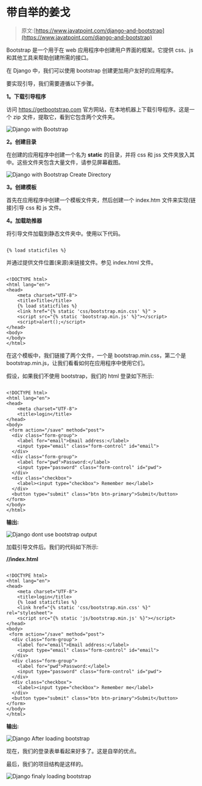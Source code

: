 # 带自举的姜戈

> 原文:[https://www.javatpoint.com/django-and-bootstrap](https://www.javatpoint.com/django-and-bootstrap)

Bootstrap 是一个用于在 web 应用程序中创建用户界面的框架。它提供 css、js 和其他工具来帮助创建所需的接口。

在 Django 中，我们可以使用 bootstrap 创建更加用户友好的应用程序。

要实现引导，我们需要遵循以下步骤。

**1。下载引导程序**

访问 https://getbootstrap.com 官方网站，在本地机器上下载引导程序。这是一个 zip 文件，提取它，看到它包含两个文件夹。

![Django with Bootstrap](../Images/8584a8a04a492af019f724c8614eb037.png)

**2。创建目录**

在创建的应用程序中创建一个名为 **static** 的目录，并将 css 和 jss 文件夹放入其中。这些文件夹包含大量文件，请参见屏幕截图。

![Django with Bootstrap Create Directory](../Images/f24454510c141399605effddc0de2177.png)

**3。创建模板**

首先在应用程序中创建一个模板文件夹，然后创建一个 index.htm 文件来实现(链接)引导 css 和 js 文件。

**4。加载助推器**

将引导文件加载到静态文件夹中。使用以下代码。

```

{% load staticfiles %}

```

并通过提供文件位置(来源)来链接文件。参见 index.html 文件。

```

<!DOCTYPE html>
<html lang="en">
<head>
    <meta charset="UTF-8">
    <title>Title</title>
    {% load staticfiles %}
    <link href="{% static 'css/bootstrap.min.css' %}" >
    <script src="{% static 'bootstrap.min.js' %}"></script>
    <script>alert();</script>
</head>
<body>
</body>
</html>

```

在这个模板中，我们链接了两个文件，一个是 bootstrap.min.css，第二个是 bootstrap.min.js，让我们看看如何在应用程序中使用它们。

假设，如果我们不使用 bootstrap，我们的 html 登录如下所示:

```

<!DOCTYPE html>
<html lang="en">
<head>
    <meta charset="UTF-8">
    <title>login</title>
</head>
<body>
 <form action="/save" method="post">
  <div class="form-group">
    <label for="email">Email address:</label>
    <input type="email" class="form-control" id="email">
  </div>
  <div class="form-group">
    <label for="pwd">Password:</label>
    <input type="password" class="form-control" id="pwd">
  </div>
  <div class="checkbox">
    <label><input type="checkbox"> Remember me</label>
  </div>
  <button type="submit" class="btn btn-primary">Submit</button>
</form>
</body>
</html>

```

**输出:**

![Django dont use bootstrap output](../Images/b95c57ffdcc7140ded3dfa48e7ac1352.png)

加载引导文件后。我们的代码如下所示:

**//index.html**

```

<!DOCTYPE html>
<html lang="en">
<head>
    <meta charset="UTF-8">
    <title>login</title>
    {% load staticfiles %}
    <link href="{% static 'css/bootstrap.min.css' %}" rel="stylesheet">
    <script src="{% static 'js/bootstrap.min.js' %}"></script>
</head>
<body>
 <form action="/save" method="post">
  <div class="form-group">
    <label for="email">Email address:</label>
    <input type="email" class="form-control" id="email">
  </div>
  <div class="form-group">
    <label for="pwd">Password:</label>
    <input type="password" class="form-control" id="pwd">
  </div>
  <div class="checkbox">
    <label><input type="checkbox"> Remember me</label>
  </div>
  <button type="submit" class="btn btn-primary">Submit</button>
</form>
</body>
</html>

```

**输出:**

![Django After loading bootstrap](../Images/1cc8c4bb93be51270f1c8fbe5965aa19.png)

现在，我们的登录表单看起来好多了。这是自举的优点。

最后，我们的项目结构是这样的。

![Django finaly loading bootstrap](../Images/ebe5d628b914b9f93dde70ca5abcb1c7.png)